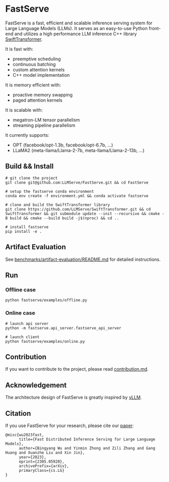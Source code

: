 # FastServe
FastServe is a fast, efficient and scalable inference serving system for Large Language Models (LLMs). It serves as an easy-to-use Python front-end and utilizes a high performance LLM inference C++ library [SwiftTransformer](https://github.com/LLMServe/SwiftTransformer).

It is fast with:
- preemptive scheduling
- continuous batching
- custom attention kernels
- C++ model implementation

It is memory efficient with:
- proactive memory swapping
- paged attention kernels

It is scalable with:
- megatron-LM tensor parallelism
- streaming pipeline parallelism

It currently supports:
- OPT (facebook/opt-1.3b, facebook/opt-6.7b, ...)
- LLaMA2 (meta-llama/Llama-2-7b, meta-llama/Llama-2-13b, ...)

## Build && Install

```shell
# git clone the project
git clone git@github.com:LLMServe/FastServe.git && cd FastServe

# setup the fastserve conda environment
conda env create -f environment.yml && conda activate fastserve

# clone and build the SwiftTransformer library  
git clone https://github.com/LLMServe/SwiftTransformer.git && cd SwiftTransformer && git submodule update --init --recursive && cmake -B build && cmake --build build -j$(nproc) && cd ..

# install fastserve
pip install -e .
```

## Artifact Evaluation

See [benchmarks/artifact-evaluation/README.md](./benchmarks/artifact-evaluation/README.md) for detailed instructions.

## Run

### Offline case
```shell
python fastserve/examples/offline.py
```

### Online case
```shell
# launch api server
python -m fastserve.api_server.fastserve_api_server

# launch client
python fastserve/examples/online.py
```

## Contribution
If you want to contribute to the project, please read [contribution.md](./contribution.md).

## Acknowledgement
The architecture design of FastServe is greatly inspired by [vLLM](https://github.com/vllm-project/vllm).

## Citation
If you use FastServe for your research, please cite our [paper](https://arxiv.org/abs/2305.05920):
```
@misc{wu2023fast,
      title={Fast Distributed Inference Serving for Large Language Models}, 
      author={Bingyang Wu and Yinmin Zhong and Zili Zhang and Gang Huang and Xuanzhe Liu and Xin Jin},
      year={2023},
      eprint={2305.05920},
      archivePrefix={arXiv},
      primaryClass={cs.LG}
}
```